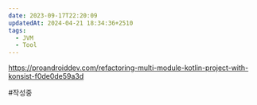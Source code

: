```yaml
---
date: 2023-09-17T22:20:09
updatedAt: 2024-04-21 18:34:36+2510
tags:
  - JVM
  - Tool
---
```

https://proandroiddev.com/refactoring-multi-module-kotlin-project-with-konsist-f0de0de59a3d

#작성중 